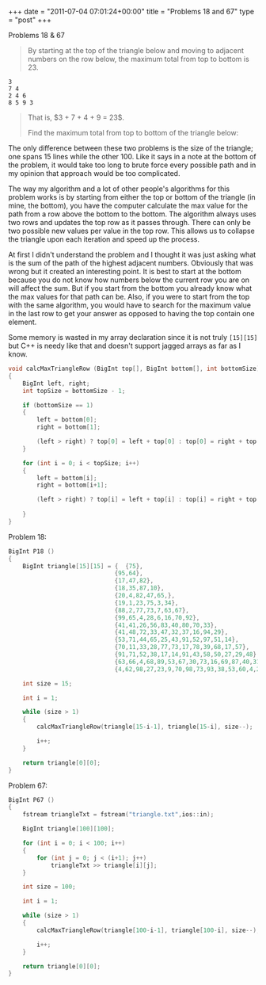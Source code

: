 +++
date = "2011-07-04 07:01:24+00:00"
title = "Problems 18 and 67"
type = "post"
+++

Problems 18 & 67



<blockquote>
By starting at the top of the triangle below and moving to adjacent numbers on the row below, the maximum total from top to bottom is 23.
</blockquote>

	3 
	7 4
	2 4 6
	8 5 9 3

<blockquote>
That is, $3 + 7 + 4 + 9 = 23$.

Find the maximum total from top to bottom of the triangle below:
</blockquote>

<!--more-->

The only difference between these two problems is the size of the triangle; one spans 15 lines while the other 100. Like it says in a note at the bottom of the problem, it would take too long to brute force every possible path and in my opinion that approach would be too complicated.

The way my algorithm and a lot of other people's algorithms for this problem works is by starting from either the top or bottom of the triangle (in mine, the bottom), you have the computer calculate the max value for the path from a row above the bottom to the bottom. The algorithm always uses two rows and updates the top row as it passes through. There can only be two possible new values per value in the top row. This allows us to collapse the triangle upon each iteration and speed up the process. 

At first I didn't understand the problem and I thought it was just asking what is the sum of the path of the highest adjacent numbers. Obviously that was wrong but it created an interesting point. It is best to start at the bottom because you do not know how numbers below the current row you are on will affect the sum. But if you start from the bottom you already know what the max values for that path can be. Also, if you were to start from the top with the same algorithm, you would have to search for the maximum value in the last row to get your answer as opposed to having the top contain one element.

Some memory is wasted in my array declaration since it is not truly `[15][15]` but C++ is needy like that and doesn't support jagged arrays as far as I know.

```cpp
void calcMaxTriangleRow (BigInt top[], BigInt bottom[], int bottomSize)
{
	BigInt left, right;
	int topSize = bottomSize - 1;

	if (bottomSize == 1)
	{
		left = bottom[0];
		right = bottom[1];

		(left > right) ? top[0] = left + top[0] : top[0] = right + top[0];
	}

	for (int i = 0; i < topSize; i++)
	{
		left = bottom[i];
		right = bottom[i+1];

		(left > right) ? top[i] = left + top[i] : top[i] = right + top[i];
			
	}
}
```

Problem 18:
```cpp
BigInt P18 ()
{
	BigInt triangle[15][15] = {  {75}, 
							  {95,64},
						      {17,47,82},
						      {18,35,87,10},
						      {20,4,82,47,65,},
						      {19,1,23,75,3,34},
					          {88,2,77,73,7,63,67},
					          {99,65,4,28,6,16,70,92},
					          {41,41,26,56,83,40,80,70,33},
				              {41,48,72,33,47,32,37,16,94,29},
				              {53,71,44,65,25,43,91,52,97,51,14},
						      {70,11,33,28,77,73,17,78,39,68,17,57},
							  {91,71,52,38,17,14,91,43,58,50,27,29,48},
							  {63,66,4,68,89,53,67,30,73,16,69,87,40,31},
							  {4,62,98,27,23,9,70,98,73,93,38,53,60,4,23} };

	int size = 15;

	int i = 1;

	while (size > 1)
	{
		calcMaxTriangleRow(triangle[15-i-1], triangle[15-i], size--);

		i++;
	}

	return triangle[0][0];
}
```

Problem 67:
```cpp
BigInt P67 ()
{
	fstream triangleTxt = fstream("triangle.txt",ios::in);

	BigInt triangle[100][100];

	for (int i = 0; i < 100; i++)
	{
		for (int j = 0; j < (i+1); j++)
			triangleTxt >> triangle[i][j];
	}

	int size = 100;

	int i = 1;

	while (size > 1)
	{
		calcMaxTriangleRow(triangle[100-i-1], triangle[100-i], size--);

		i++;
	}

	return triangle[0][0];
}
```
